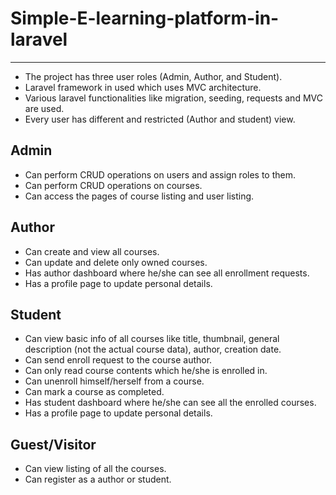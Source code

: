 # Simple-E-learning-platform-in-laravel

------------------------------------------------

* The project has three user roles (Admin, Author, and Student).
* Laravel framework in used which uses MVC architecture.
* Various laravel functionalities like migration, seeding, requests and MVC are used.
* Every user has different and restricted (Author and student) view.

## Admin
* Can perform CRUD operations on users and assign roles to them.
* Can perform CRUD operations on courses.
* Can access the pages of course listing and user listing.

## Author
* Can create and view all courses.
* Can update and delete only owned courses.
* Has author dashboard where he/she can see all enrollment requests.
* Has a profile page to update personal details.

## Student
* Can view basic info of all courses like title, thumbnail, general description (not the actual course data), author, creation date.
* Can send enroll request to the course author.
* Can only read course contents which he/she is enrolled in.
* Can unenroll himself/herself from a course.
* Can mark a course as completed.
* Has student dashboard where he/she can see all the enrolled courses.
* Has a profile page to update personal details.

## Guest/Visitor
* Can view listing of all the courses.
* Can register as a author or student.


